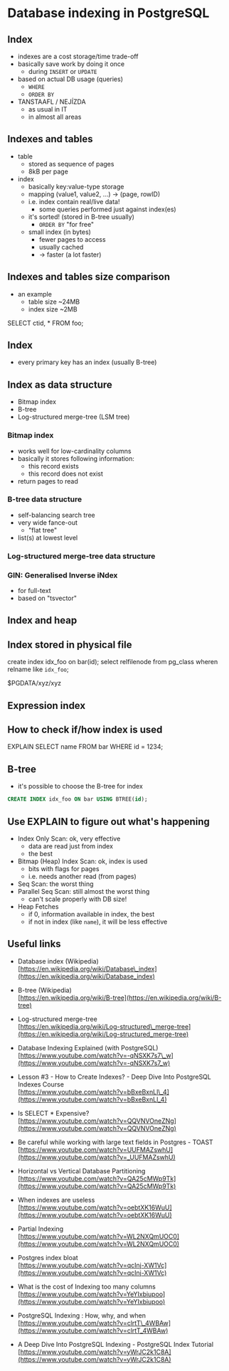# Database indexing in PostgreSQL

## Index

* indexes are a cost storage/time trade-off
* basically save work by doing it once
    - during `INSERT` or `UPDATE`
* based on actual DB usage (queries)
    - `WHERE`
    - `ORDER BY`
* TANSTAAFL / NEJÍZDA
    - as usual in IT
    - in almost all areas



## Indexes and tables

* table
    - stored as sequence of pages
    - 8kB per page
* index
    - basically key:value-type storage
    - mapping (value1, value2, ...) -> (page, rowID)
    - i.e. index contain real/live data!
        - some queries performed just against index(es)
    - it's sorted! (stored in B-tree usually)
        - `ORDER BY` "for free"
    - small index (in bytes)
        - fewer pages to access
        - usually cached
        - -> faster (a lot faster)



## Indexes and tables size comparison
* an example
    - table size ~24MB
    - index size ~2MB

SELECT ctid, * FROM foo;

## Index

- every primary key has an index (usually B-tree)

## Index as data structure
- Bitmap index
- B-tree
- Log-structured merge-tree (LSM tree)

### Bitmap index
* works well for low-cardinality columns
* basically it stores following information:
    - this record exists
    - this record does not exist
* return pages to read

### B-tree data structure

* self-balancing search tree
* very wide fance-out
    - "flat tree"
* list(s) at lowest level

### Log-structured merge-tree data structure

### GIN: Generalised Inverse iNdex

* for full-text
* based on "tsvector"

## Index and heap

## Index stored in physical file

create index idx_foo on bar(id);
select relfilenode from pg_class wheren relname like `idx_foo`;

$PGDATA/xyz/xyz

## Expression index

## How to check if/how index is used

EXPLAIN SELECT name FROM bar WHERE id = 1234;

## B-tree

- it's possible to choose the B-tree for index

```sql
CREATE INDEX idx_foo ON bar USING BTREE(id);
```

## Use EXPLAIN to figure out what's happening

- Index Only Scan: ok, very effective
    - data are read just from index
    - the best
- Bitmap (Heap) Index Scan: ok, index is used
    - bits with flags for pages
    - i.e. needs another read (from pages)
- Seq Scan: the worst thing
- Parallel Seq Scan: still almost the worst thing
    - can't scale properly with DB size!
- Heap Fetches
    - if 0, information available in index, the best
    - if not in index (like `name`), it will be less effective


## Useful links

* Database index (Wikipedia)<br>
  [https://en.wikipedia.org/wiki/Database\_index](https://en.wikipedia.org/wiki/Database_index)

* B-tree (Wikipedia)<br>
  [https://en.wikipedia.org/wiki/B-tree](https://en.wikipedia.org/wiki/B-tree)

* Log-structured merge-tree<br>
  [https://en.wikipedia.org/wiki/Log-structured\_merge-tree](https://en.wikipedia.org/wiki/Log-structured_merge-tree)

* Database Indexing Explained (with PostgreSQL)<br>
  [https://www.youtube.com/watch?v=-qNSXK7s7\_w](https://www.youtube.com/watch?v=-qNSXK7s7_w)

* Lesson #3 - How to Create Indexes? - Deep Dive Into PostgreSQL Indexes Course<br>
  [https://www.youtube.com/watch?v=bBxeBxnLl\_4](https://www.youtube.com/watch?v=bBxeBxnLl_4)

* Is SELECT * Expensive?<br>
  [https://www.youtube.com/watch?v=QQVNVOneZNg](https://www.youtube.com/watch?v=QQVNVOneZNg)

* Be careful while working with large text fields in Postgres - TOAST<br>
  [https://www.youtube.com/watch?v=UUFMAZswhU](https://www.youtube.com/watch?v=_UUFMAZswhU)

* Horizontal vs Vertical Database Partitioning<br>
  [https://www.youtube.com/watch?v=QA25cMWp9Tk](https://www.youtube.com/watch?v=QA25cMWp9Tk)

* When indexes are useless<br>
  [https://www.youtube.com/watch?v=oebtXK16WuU](https://www.youtube.com/watch?v=oebtXK16WuU)

* Partial Indexing<br>
  [https://www.youtube.com/watch?v=WL2NXQmUOC0](https://www.youtube.com/watch?v=WL2NXQmUOC0)

* Postgres index bloat<br>
  [https://www.youtube.com/watch?v=qcInj-XW1Vc](https://www.youtube.com/watch?v=qcInj-XW1Vc)

* What is the cost of Indexing too many columns<br>
  [https://www.youtube.com/watch?v=YeYIxbiupoo](https://www.youtube.com/watch?v=YeYIxbiupoo)

* PostgreSQL Indexing : How, why, and when<br>
  [https://www.youtube.com/watch?v=clrtT\_4WBAw](https://www.youtube.com/watch?v=clrtT_4WBAw)

* A Deep Dive Into PostgreSQL Indexing - PostgreSQL Index Tutorial<br>
  [https://www.youtube.com/watch?v=yWrJC2k1C8A](https://www.youtube.com/watch?v=yWrJC2k1C8A)

